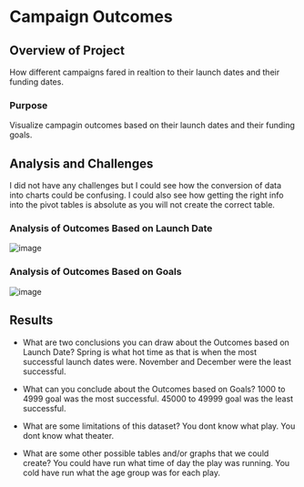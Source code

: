 # Campaign Outcomes

## Overview of Project
How different campaigns fared in realtion to their launch dates and their funding dates.

### Purpose
Visualize campagin outcomes based on their launch dates and their funding goals. 

## Analysis and Challenges
I did not have any challenges but I could see how the conversion of data into charts could be confusing. I could also see how getting the right info
into the pivot tables is absolute as you will not create the correct table.


### Analysis of Outcomes Based on Launch Date
![image](https://user-images.githubusercontent.com/96216509/147887680-0825d30f-8751-49fe-96b4-1e9e081cf5b1.png)


### Analysis of Outcomes Based on Goals
![image](https://user-images.githubusercontent.com/96216509/147887691-355d40f6-58c9-4e8a-b01d-594cfab27917.png)


## Results

- What are two conclusions you can draw about the Outcomes based on Launch Date?
Spring is what hot time as that is when the most successful launch dates were.
November and December were the least successful.

- What can you conclude about the Outcomes based on Goals?
1000 to 4999 goal was the most successful.
45000 to 49999 goal was the least successful.

- What are some limitations of this dataset?
You dont know what play.
You dont know what theater.

- What are some other possible tables and/or graphs that we could create?
You could have run what time of day the play was running.
You cold have run what the age group was for each play.
